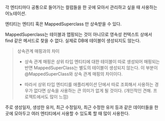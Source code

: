 

각 엔티티마다 공통으로 들어가는 컬럼들을 한 곳에 모아서 관리하고 싶을 때 사용하는 어노테이션.

엔티티는 엔티티 혹은 MappedSuperclass 만 상속받을 수 있다.

MappedSuperclass는 테이블과 맵핑되는 것이 아니므로 영속성 컨텍스트 상에서 find 같은 메서드로 찾을 수 없다. 실제로 DB에 테이블이 생성되지도 않는다.


> 상속관계 매핑과의 차이
> 
>- 상속 관계 매핑은 상위 타입 엔티티에 대한 테이블이 따로 생성되어 매핑되는 반면 MappedSuperClass는 별도의 테이블이 생성되지 않는다. 이 부분이 @MappedSuperClass와 상속 관계 매핑의 차이이다. 
> 
>- 따라서 상위 타입 엔티티를 애플리케이션 단에서 따로 조회해서 사용하는 경우가 없다면 상속을 사용하는 큰 의미가 없게 될 것이다. (개인적인 견해. 프로젝트에서도 많이 느낌)



주로 생성일자, 생성한 유저, 최근 수정일자, 최근 수정한 유저 등과 같은 데이터들을 한 곳에 모아두고 여러 엔티티에서 사용할 수 있도록 할 때 많이 사용한다.